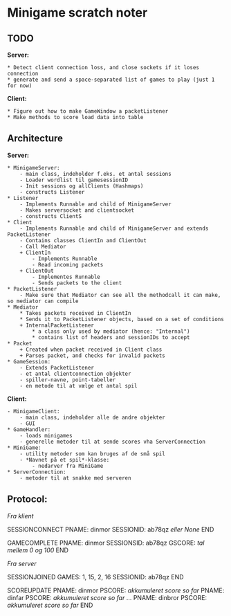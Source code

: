 
# Minigame scratch noter

## TODO

**Server:**

	* Detect client connection loss, and close sockets if it loses connection
	* generate and send a space-separated list of games to play (just 1 for now)

**Client:**

	* Figure out how to make GameWindow a packetListener
	* Make methods to score load data into table


## Architecture

**Server:**

	* MinigameServer: 
		- main class, indeholder f.eks. et antal sessions
		- Loader wordlist til gamesessionID
		- Init sessions og allClients (Hashmaps)
		- constructs Listener
	* Listener
		- Implements Runnable and child of MinigameServer
		- Makes serversocket and clientsocket
		- constructs ClientS
	* Client
		- Implements Runnable and child of MinigameServer and extends PacketListener
		- Contains classes ClientIn and ClientOut
		- Call Mediator
		+ ClientIn
			- Implements Runnable
			- Read incoming packets
		+ ClientOut
			- Implementes Runnable
			- Sends packets to the client
	* PacketListener
		- Make sure that Mediator can see all the methodcall it can make, so mediator can compile
	* Mediator
		* Takes packets received in ClientIn
		* Sends it to PacketListener objects, based on a set of conditions
		+ InternalPacketListener
			* a class only used by mediator (hence: "Internal")
			* contains list of headers and sessionIDs to accept
	* Packet
		+ Created when packet received in Client class
		+ Parses packet, and checks for invalid packets
	* GameSession: 
		- Extends PacketListener
		- et antal clientconnection objekter
		- spiller-navne, point-tabeller
		- en metode til at vælge et antal spil

**Client:**

	- MinigameClient:
		- main class, indeholder alle de andre objekter
		- GUI
	* GameHandler:
		- loads minigames
		- generelle metoder til at sende scores vha ServerConnection
	* MiniGame:
		- utility metoder som kan bruges af de små spil
		- *Navnet på et spil*-klasse:
			- nedarver fra MiniGame
	* ServerConnection:
		- metoder til at snakke med serveren
	
## Protocol:


*Fra klient*

SESSIONCONNECT
PNAME: dinmor
SESSIONID: ab78qz *eller None*
END

GAMECOMPLETE
PNAME: dinmor
SESSIONSID: ab78qz 
GSCORE: *tal mellem 0 og 100*
END


*Fra server*

SESSIONJOINED
GAMES: 1, 15, 2, 16
SESSIONID: ab78qz
END

SCOREUPDATE
PNAME: dinmor
PSCORE: *akkumuleret score so far*
PNAME: dinfar
PSCORE: *akkumuleret score so far*
...
PNAME: dinbror
PSCORE: *akkumuleret score so far*
END

